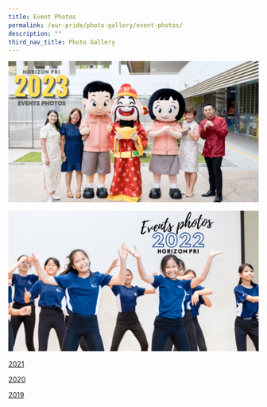 ```yaml
---
title: Event Photos
permalink: /our-pride/photo-gallery/event-photos/
description: ""
third_nav_title: Photo Gallery
---
```

[![](/images/Events%20Photos/Events%20Photos%202023.png)](https://www.flickr.com/photos/197473948@N06/collections/72157721534948898/)

[![](/images/Events%20Photos/Events%20Photos%202022.png)](https://www.flickr.com/photos/197473948@N06/collections/72157721534949598/)

[2021](https://www.flickr.com/photos/197473948@N06/collections/72157721537073079/)

[2020](https://www.flickr.com/photos/197473948@N06/collections/72157721589032455/)

[2019](https://www.flickr.com/photos/197473948@N06/collections/72157721535124488/)